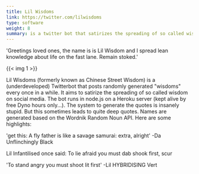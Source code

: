 ```yaml
---
title: Lil Wisdoms
link: https://twitter.com/lilwisdoms
type: software
weight: 8
summary: is a twitter bot that satirizes the spreading of so called wisdom on social media.
---
```

'Greetings loved ones, the name is is Lil Wisdom and I spread lean knowledge about life on the fast lane. Remain stoked.'

{{< img 1 >}}

Lil Wisdoms (formerly known as Chinese Street Wisdom) is a (underdeveloped) Twitterbot that posts randomly generated "wisdoms" every once in a while. It aims to satirize the spreading of so called wisdom on social media. The bot runs in node.js on a Heroku server (kept alive by free Dyno hours only...). The system to generate the quotes is insanely stupid. But this sometimes leads to quite deep quotes. Names are generated based on the Wordnik Random Noun API. Here are some highlights:

'get this: A fly father is like a savage samurai: extra, alright' -Da Unflinchingly Black

Lil Infantilised once said: To lie afraid you must dab shook first, scur

'To stand angry you must shoot lit first' -Lil HYBRIDISING Vert
